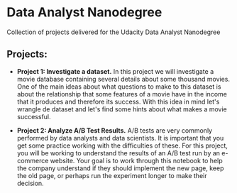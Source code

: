 # Data Analyst Nanodegree
Collection of projects delivered for the Udacity Data Analyst Nanodegree

## Projects:
- **Project 1: Investigate a dataset.**
In this project we will investigate a movie database containing several details about some thousand movies.
One of the main ideas about what questions to make to this dataset is about the relationship that some
features of a movie have in the income that it produces and therefore its success.
With this idea in mind let's wrangle de dataset and let's find some hints about what makes a movie successful.

- **Project 2: Analyze A/B Test Results.**
A/B tests are very commonly performed by data analysts and data scientists.
It is important that you get some practice working with the difficulties of these.
For this project, you will be working to understand the results of an A/B test run by an e-commerce website.
Your goal is to work through this notebook to help the company understand if they should implement the new page,
keep the old page, or perhaps run the experiment longer to make their decision.
